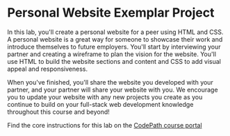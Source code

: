 # Personal Website Exemplar Project

In this lab, you'll create a personal website for a peer using HTML and CSS. A personal website is a great way for someone to showcase their work and introduce themselves to future employers. You'll start by interviewing your partner and creating a wireframe to plan the vision for the website. You'll use HTML to build the website sections and content and CSS to add visual appeal and responsiveness.

When you've finished, you'll share the website you developed with your partner, and your partner will share your website with you. We encourage you to update your website with any new projects you create as you continue to build on your full-stack web development knowledge throughout this course and beyond!

Find the core instructions for this lab on the [CodePath course portal](https://courses.codepath.org/courses/summer_internship_for_tech_excellence/unit/1#!lab)
